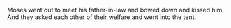 Moses went out to meet his father-in-law and bowed down and kissed him. And they asked each other of their welfare and went into the tent.

